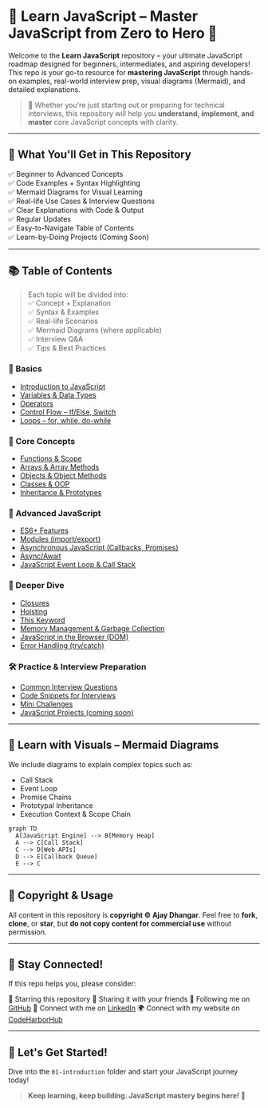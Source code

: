 # 📘 Learn JavaScript – Master JavaScript from Zero to Hero 🚀

Welcome to the **Learn JavaScript** repository – your ultimate JavaScript roadmap designed for beginners, intermediates, and aspiring developers! This repo is your go-to resource for **mastering JavaScript** through hands-on examples, real-world interview prep, visual diagrams (Mermaid), and detailed explanations.

> 📌 Whether you're just starting out or preparing for technical interviews, this repository will help you **understand, implement, and master** core JavaScript concepts with clarity.

---

## 📌 What You'll Get in This Repository

✅ Beginner to Advanced Concepts  
✅ Code Examples + Syntax Highlighting  
✅ Mermaid Diagrams for Visual Learning  
✅ Real-life Use Cases & Interview Questions  
✅ Clear Explanations with Code & Output  
✅ Regular Updates  
✅ Easy-to-Navigate Table of Contents  
✅ Learn-by-Doing Projects (Coming Soon)

---

## 📚 Table of Contents

> Each topic will be divided into:  
> ✅ Concept + Explanation  
> ✅ Syntax & Examples  
> ✅ Real-life Scenarios  
> ✅ Mermaid Diagrams (where applicable)  
> ✅ Interview Q&A  
> ✅ Tips & Best Practices  

### 🔰 Basics
- [Introduction to JavaScript](./01-introduction/README.md)
- [Variables & Data Types](./02-variables/README.md)
- [Operators](./03-operators/README.md)
- [Control Flow – If/Else, Switch](./04-control-flow/README.md)
- [Loops – for, while, do-while](./05-loops/README.md)

### 🧠 Core Concepts
- [Functions & Scope](./06-functions/README.md)
- [Arrays & Array Methods](./07-arrays/README.md)
- [Objects & Object Methods](./08-objects/README.md)
- [Classes & OOP](./09-classes/README.md)
- [Inheritance & Prototypes](./10-inheritance/README.md)

### 🚀 Advanced JavaScript
- [ES6+ Features](./11-es6-features/README.md)
- [Modules (import/export)](./12-modules/README.md)
- [Asynchronous JavaScript (Callbacks, Promises)](./13-promises/README.md)
- [Async/Await](./14-async-await/README.md)
- [JavaScript Event Loop & Call Stack](./15-event-loop/README.md)

### 🧩 Deeper Dive
- [Closures](./16-closures/README.md)
- [Hoisting](./17-hoisting/README.md)
- [This Keyword](./18-this-keyword/README.md)
- [Memory Management & Garbage Collection](./19-memory/README.md)
- [JavaScript in the Browser (DOM)](./20-dom/README.md)
- [Error Handling (try/catch)](./21-error-handling/README.md)

### 🛠️ Practice & Interview Preparation
- [Common Interview Questions](./interviews/questions.md)
- [Code Snippets for Interviews](./interviews/snippets.md)
- [Mini Challenges](./interviews/challenges.md)
- [JavaScript Projects (coming soon)](./projects/README.md)

---

## 🧠 Learn with Visuals – Mermaid Diagrams

We include diagrams to explain complex topics such as:
- Call Stack
- Event Loop
- Promise Chains
- Prototypal Inheritance
- Execution Context & Scope Chain

```mermaid
graph TD
  A[JavaScript Engine] --> B[Memory Heap]
  A --> C[Call Stack]
  C --> D[Web APIs]
  D --> E[Callback Queue]
  E --> C
```

---

## 📝 Copyright & Usage

All content in this repository is **copyright © Ajay Dhangar**.
Feel free to **fork**, **clone**, or **star**, but **do not copy content for commercial use** without permission.

---

## 📣 Stay Connected!

If this repo helps you, please consider:

🌟 Starring this repository
🔁 Sharing it with your friends
👣 Following me on [GitHub](https://github.com/ajay-dhangar)
💼 Connect with me on [LinkedIn](https://www.linkedin.com/in/ajay-dhangar/)
🌍 Connect with my website on [CodeHarborHub](https://codeharborhub.github.io/)

---

## 🙌 Let's Get Started!

Dive into the `01-introduction` folder and start your JavaScript journey today!

> **Keep learning, keep building. JavaScript mastery begins here! 💪**
